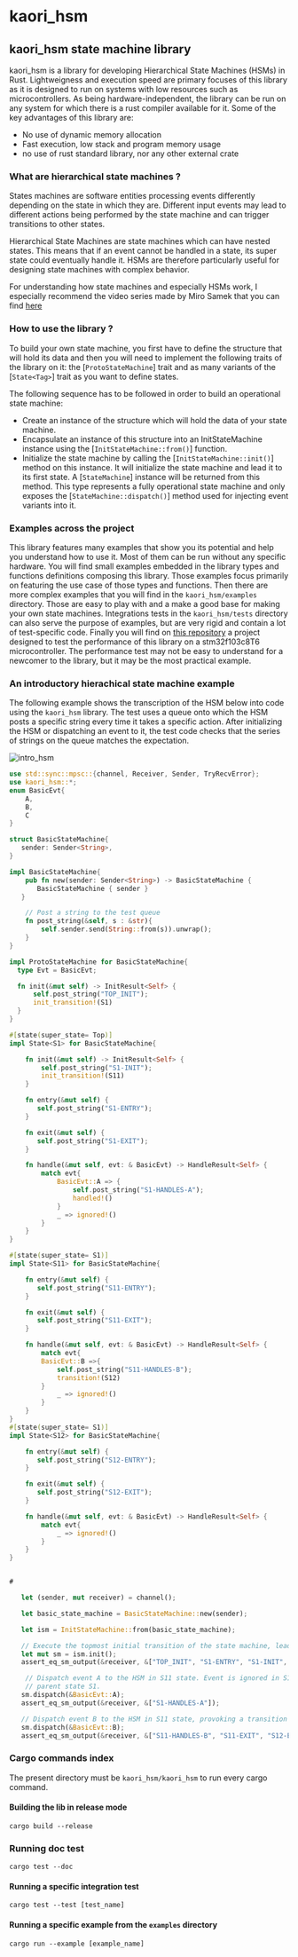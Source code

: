 # kaori_hsm

## kaori_hsm state machine library
kaori_hsm is a library for developing Hierarchical State Machines (HSMs) in Rust. Lightweigness
and execution speed are primary focuses of this library as it is designed to run on systems with
low resources such as microcontrollers. As being hardware-independent, the library can
be run on any system for which there is a rust compiler available for it.
Some of the key advantages of this library are:
- No use of dynamic memory allocation
- Fast execution, low stack and program memory usage
- no use of rust standard library, nor any other external crate
### What are hierarchical state machines ?
States machines are software entities processing events differently depending on the state in
which they are. Different input events may lead to different actions being performed by the state
machine and can trigger transitions to other states.

Hierarchical State Machines are state machines which can have nested states. This means that if
an event cannot be handled in a state, its super state could eventually handle it.
HSMs are therefore particularly useful for designing state machines with complex behavior.

For understanding how state machines and especially HSMs work, I especially recommend the video series
made by Miro Samek that you can find [here](https://youtube.com/playlist?list=PLPW8O6W-1chxym7TgIPV9k5E8YJtSBToI&si=mfiiiq3EMLj1bJpH)

### How to use the library ?
To build your own state machine, you first have to define the structure that will hold its
data and then you will need to implement the following traits of the library on it: the [`ProtoStateMachine`]
trait and as many variants of the [`State<Tag>`] trait as you want to define states.

The following sequence has to be followed in order to build an operational state machine:
- Create an instance of the structure which will hold the data of your state machine.
- Encapsulate an instance of this structure into an InitStateMachine instance using the [`InitStateMachine::from()`] function.
- Initialize the state machine by calling the [`InitStateMachine::init()`] method on this instance. It will initialize the state machine and lead
it to its first state. A [`StateMachine`] instance will be returned from this method. This type represents a fully operational state machine
and only exposes the [`StateMachine::dispatch()`] method used for injecting event variants into it.

### Examples across the  project
This library features many examples that show you its potential and help you understand how to use it. Most of them can be
run without any specific hardware.
You will find small examples embedded in the library types and functions definitions composing this library. Those examples
focus primarily on featuring the use case of those types and functions.
Then there are more complex examples that you will find in the `kaori_hsm/examples` directory.
Those are easy to play with and a make a good base for making your own state machines.
Integrations tests in the `kaori_hsm/tests` directory can also serve the purpose of examples,
but are very rigid and contain a lot of test-specific code.
Finally you will find on [this repository](https://github.com/AntoineMugnier/kaori-hsm-perf-test)
a project designed to test the performance of this library on a stm32f103c8T6 microcontroller.
The performance test may not be easy to understand for a newcomer to the library, but it may be the most practical example.

### An introductory hierachical state machine example
The following example shows the transcription of the HSM below into code using the `kaori_hsm`
library. The test uses a queue onto which the HSM posts a specific string every time it
takes a specific action. After initializing the HSM or dispatching an event to it, the test
code checks that the series of strings on the queue matches the expectation.

![intro_hsm](https://github.com/AntoineMugnier/kaori-hsm/blob/assets/intro_fm.png?raw=true)
```rust
use std::sync::mpsc::{channel, Receiver, Sender, TryRecvError};
use kaori_hsm::*;
enum BasicEvt{
    A,
    B,
    C
}

struct BasicStateMachine{
   sender: Sender<String>,
}

impl BasicStateMachine{
    pub fn new(sender: Sender<String>) -> BasicStateMachine {
       BasicStateMachine { sender }
   }

    // Post a string to the test queue
    fn post_string(&self, s : &str){
        self.sender.send(String::from(s)).unwrap();
    }
}

impl ProtoStateMachine for BasicStateMachine{
  type Evt = BasicEvt;

  fn init(&mut self) -> InitResult<Self> {
      self.post_string("TOP_INIT");
      init_transition!(S1)
  }
}

#[state(super_state= Top)]
impl State<S1> for BasicStateMachine{

    fn init(&mut self) -> InitResult<Self> {
        self.post_string("S1-INIT");
        init_transition!(S11)
    }

    fn entry(&mut self) {
       self.post_string("S1-ENTRY");
    }

    fn exit(&mut self) {
       self.post_string("S1-EXIT");
    }

    fn handle(&mut self, evt: & BasicEvt) -> HandleResult<Self> {
        match evt{
            BasicEvt::A => {
                self.post_string("S1-HANDLES-A");
                handled!()
            }
            _ => ignored!()
        }
    }
}

#[state(super_state= S1)]
impl State<S11> for BasicStateMachine{

    fn entry(&mut self) {
       self.post_string("S11-ENTRY");
    }

    fn exit(&mut self) {
       self.post_string("S11-EXIT");
    }

    fn handle(&mut self, evt: & BasicEvt) -> HandleResult<Self> {
        match evt{
        BasicEvt::B =>{
            self.post_string("S11-HANDLES-B");
            transition!(S12)
        }
            _ => ignored!()
        }
    }
}
#[state(super_state= S1)]
impl State<S12> for BasicStateMachine{

    fn entry(&mut self) {
       self.post_string("S12-ENTRY");
    }

    fn exit(&mut self) {
       self.post_string("S12-EXIT");
    }

    fn handle(&mut self, evt: & BasicEvt) -> HandleResult<Self> {
        match evt{
            _ => ignored!()
        }
    }
}


#

   let (sender, mut receiver) = channel();

   let basic_state_machine = BasicStateMachine::new(sender);

   let ism = InitStateMachine::from(basic_state_machine);

   // Execute the topmost initial transition of the state machine, leading to S11 state
   let mut sm = ism.init();
   assert_eq_sm_output(&receiver, &["TOP_INIT", "S1-ENTRY", "S1-INIT", "S11-ENTRY"]);

    // Dispatch event A to the HSM in S11 state. Event is ignored in S11 and handled by the
    // parent state S1.
   sm.dispatch(&BasicEvt::A);
   assert_eq_sm_output(&receiver, &["S1-HANDLES-A"]);

   // Dispatch event B to the HSM in S11 state, provoking a transition to S12 state
   sm.dispatch(&BasicEvt::B);
   assert_eq_sm_output(&receiver, &["S11-HANDLES-B", "S11-EXIT", "S12-ENTRY"]);
```
### Cargo commands index
The present directory must be `kaori_hsm/kaori_hsm` to run every cargo command.
#### Building the lib in release mode
```shell
cargo build --release
````
### Running doc test
```shell
cargo test --doc
```
#### Running a specific integration test
```shell
cargo test --test [test_name]
```
#### Running a specific example from the `examples` directory
```shell
cargo run --example [example_name]
```
